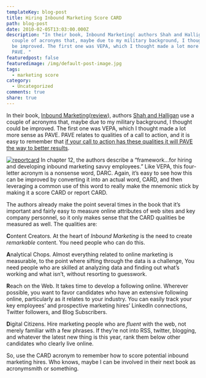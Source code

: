 ```yaml
---
templateKey: blog-post
title: Hiring Inbound Marketing Score CARD
path: blog-post
date: 2010-02-05T13:03:00.000Z
description: "In their book, Inbound Marketing( authors Shah and Halligan use a
  couple of acronyms that, maybe due to my military background, I thought could
  be improved. The first one was VEPA, which I thought made a lot more sense as
  PAVE. "
featuredpost: false
featuredimage: /img/default-post-image.jpg
tags:
  - marketing score
category:
  - Uncategorized
comments: true
share: true
---
```

In their book, [Inbound Marketing](http://www.amazon.com/gp/product/0470499311?ie=UTF8&tag=aspalliancecom&linkCode=as2&camp=1789&creative=390957&creativeASIN=0470499311)([review](/inbound-marketing-and-small-business-trends)), authors [Shah and Halligan](http://www.hubspot.com/company/management) use a couple of acronyms that, maybe due to my military background, I thought could be improved. The first one was VEPA, which I thought made a lot more sense as PAVE. PAVE relates to qualities of a call to action, and it is easy to remember that [if your call to action has these qualities it will PAVE the way to better results](/pave-the-way-to-effective-calls-to-action).

[![reportcard](https://stevesmithblog.com/files/media/image/WindowsLiveWriter/HiringInboundMarketingScoreCARD_484/reportcard_3.jpg "reportcard")](http://www.flickr.com/photos/pjern/2150873799) In chapter 12, the authors describe a “framework…for hiring and developing inbound marketing savvy employees.” Like VEPA, this four-letter acronym is a nonsense word, DARC. Again, it’s easy to see how this can be improved by converting it into an actual word, CARD, and then leveraging a common use of this word to really make the mnemonic stick by making it a score CARD or report CARD.

The authors already make the point several times in the book that it’s important and fairly easy to measure online attributes of web sites and key company personnel, so it only makes sense that the CARD qualities be measured as well. The qualities are:

**C**ontent Creators. At the heart of *Inbound Marketing* is the need to create *remarkable* content. You need people who can do this.

**A**nalytical Chops. Almost everything related to online marketing is measurable, to the point where sifting through the data is a challenge, You need people who are skilled at analyzing data and finding out what’s working and what isn’t, without resorting to guesswork.

**R**each on the Web. It takes time to develop a following online. Wherever possible, you want to favor candidates who have an extensive following online, particularly as it relates to your industry. You can easily track your key employees’ and prospective marketing hires’ LinkedIn connections, Twitter followers, and Blog Subscribers.

**D**igital Citizens. Hire marketing people who are *fluent* with the web, not merely familiar with a few phrases. If they’re not into RSS, twitter, blogging, and whatever the latest new thing is this year, rank them below other candidates who clearly live online.

So, use the CARD acronym to remember how to score potential inbound marketing hires. Who knows, maybe I can be involved in their next book as acronymsmith or something.